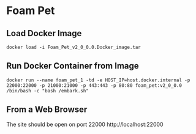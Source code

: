 


# Foam Pet

## Load Docker Image
```
docker load -i Foam_Pet_v2_0_0.0.Docker_image.tar
```


## Run Docker Container from Image
```
docker run --name foam_pet_1 -td -e HOST_IP=host.docker.internal -p 22000:22000 -p 21000:21000 -p 443:443 -p 80:80 foam_pet:v2_0_0.0 /bin/bash -c "bash /embark.sh"
```

## From a Web Browser
The site should be open on port 22000
http://localhost:22000